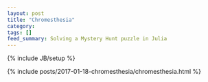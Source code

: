 ```yaml
---
layout: post
title: "Chromesthesia"
category: 
tags: []
feed_summary: Solving a Mystery Hunt puzzle in Julia
---
```

{% include JB/setup %}


<style>
.anchor-link {
	opacity: 0;
}

h1:hover > .anchor-link {
	opacity: 0.8;
}

h2:hover > .anchor-link {
	opacity: 0.8;
}

h3:hover > .anchor-link {
	opacity: 0.8;
}

.output_stdout pre {
    max-height: 400px;
    overflow-wrap: break-word;
}

table
{
  font-size: 14px;
	border-collapse:collapse;
	margin:20px 0 0;
	padding:0;
}

table tr
{
	border-top:1px solid #ccc;
	background-color:#fff;
	margin:0;
	padding:0;
}

table tr:nth-child(2n)
{
	background-color:#f8f8f8;
}
table tr th[align="center"], table tr td[align="center"] {
	text-align:center;
}
table tr th, table tr td
{
	border:1px solid #ccc;
	text-align:left;
	margin:0;
	padding:6px 13px;
}
</style>

{% include posts/2017-01-18-chromesthesia/chromesthesia.html %}
